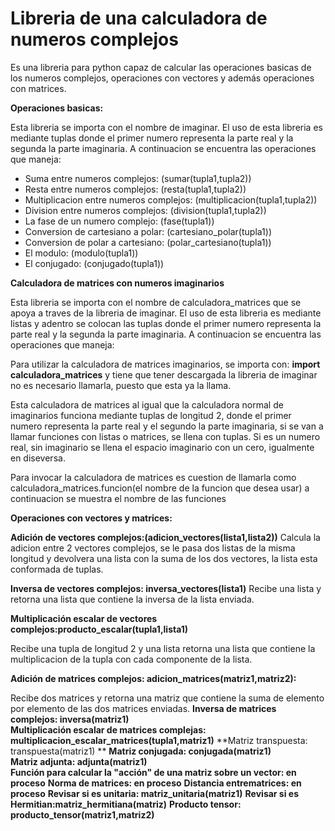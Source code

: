 # Libreria de una calculadora de numeros complejos

Es una libreria para python capaz de calcular las operaciones basicas de los numeros complejos, operaciones con vectores y además operaciones con matrices.

**Operaciones basicas:**

Esta libreria se importa con el nombre de imaginar.
El uso de esta libreria es mediante tuplas donde el primer numero representa la parte real y la segunda la parte imaginaria.
A continuacion se encuentra las operaciones que maneja:

  * Suma entre numeros complejos:                (sumar(tupla1,tupla2))
  * Resta entre numeros complejos:               (resta(tupla1,tupla2))
  * Multiplicacion entre numeros complejos:      (multiplicacion(tupla1,tupla2))
  * Division entre numeros complejos:            (division(tupla1,tupla2))
  * La fase de un numero complejo:               (fase(tupla1))
  * Conversion de cartesiano a polar:            (cartesiano_polar(tupla1))
  * Conversion de polar a cartesiano:            (polar_cartesiano(tupla1))
  * El modulo:                                   (modulo(tupla1))
  * El conjugado:                                (conjugado(tupla1))
  
**Calculadora de matrices con numeros imaginarios**

Esta libreria se importa con el nombre de calculadora_matrices que se apoya a traves de la libreria de imaginar.
El uso de esta libreria es mediante listas y adentro se colocan las tuplas donde el primer numero representa la parte real y la segunda la parte imaginaria.
A continuacion se encuentra las operaciones que maneja:

Para utilizar la calculadora de matrices imaginarios, se importa con: **import calculadora_matrices** y tiene que tener descargada la libreria de imaginar no es necesario llamarla, puesto que esta ya la llama.

Esta calculadora de matrices al igual que la calculadora normal de imaginarios funciona mediante tuplas de longitud 2, donde el primer numero representa la parte real y el segundo la parte imaginaria, si se van a llamar funciones con listas o matrices, se llena con tuplas. Si es un numero real, sin imaginario se llena el espacio imaginario con un cero, igualmente en diseversa.

Para invocar la calculadora de matrices es cuestion de llamarla como calculadora_matrices.funcion(el nombre de la funcion que desea usar) a continuacion se muestra el nombre de las funciones

**Operaciones con vectores y matrices:**

  **Adición de vectores complejos:(adicion_vectores(lista1,lista2))**
  Calcula la adicion entre 2 vectores complejos, se le pasa dos listas de la misma longitud y devolvera una lista con la suma de los dos vectores, la lista esta conformada de tuplas.
      
  **Inversa de vectores complejos:   inversa_vectores(lista1)**
  Recibe una lista y retorna una lista que contiene la inversa de la lista enviada.
  
  **Multiplicación escalar de vectores complejos:producto_escalar(tupla1,lista1)**
  
  Recibe una tupla de longitud 2 y una lista retorna una lista que contiene la multiplicacion de la tupla con cada componente de la lista.
  
  **Adición de matrices complejos: adicion_matrices(matriz1,matriz2):**
  
  Recibe dos matrices y retorna una matriz que contiene la suma de elemento por elemento de las dos matrices enviadas.
  **Inversa de matrices complejos:  inversa(matriz1)**  
  **Multiplicación escalar de matrices complejas:       multiplicacion_escalar_matrices(tupla1,matriz1)**
  **Matriz transpuesta:           transpuesta(matriz1) **
  **Matriz conjugada:           conjugada(matriz1)**          
  **Matriz adjunta:                 adjunta(matriz1)**               
  **Función para calcular la "acción" de una matriz sobre un vector: en proceso**
  **Norma de matrices: en proceso**
  **Distancia entrematrices: en proceso**
  **Revisar si es unitaria: matriz_unitaria(matriz1)**
  **Revisar si es Hermitian:matriz_hermitiana(matriz)**
  **Producto tensor: producto_tensor(matriz1,matriz2)**
  

